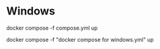 # Windows

docker compose -f compose.yml up


docker compose -f "docker compose for windows.yml" up

